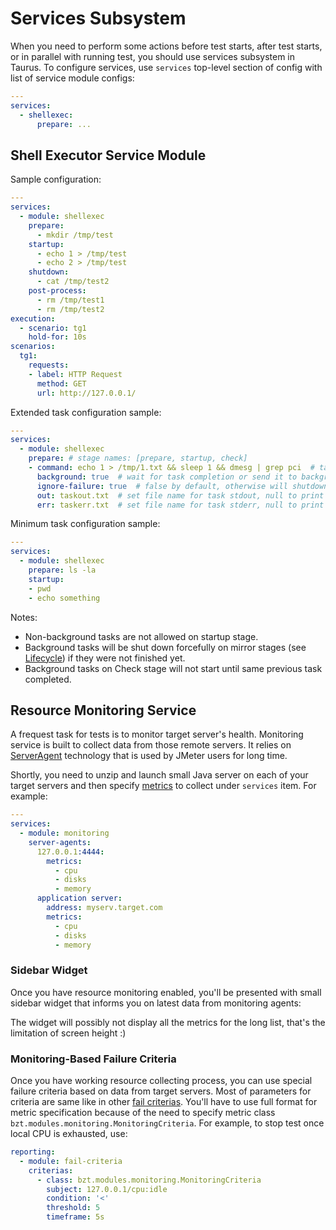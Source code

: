 # Services Subsystem

When you need to perform some actions before test starts, after test starts, or in parallel with running test, you should use services subsystem in Taurus. To configure services, use `services` top-level section of config with list of service module configs:

```yaml
---
services:
  - shellexec:
      prepare: ...
```

## Shell Executor Service Module

Sample configuration:
```yaml
---
services:
  - module: shellexec
    prepare:  
      - mkdir /tmp/test
    startup:
      - echo 1 > /tmp/test
      - echo 2 > /tmp/test
    shutdown:
      - cat /tmp/test2 
    post-process:
      - rm /tmp/test1
      - rm /tmp/test2
execution:
  - scenario: tg1
    hold-for: 10s
scenarios:
  tg1:
    requests:
    - label: HTTP Request
      method: GET
      url: http://127.0.0.1/
```

Extended task configuration sample:
```yaml
---
services:
  - module: shellexec
    prepare: # stage names: [prepare, startup, check]
    - command: echo 1 > /tmp/1.txt && sleep 1 && dmesg | grep pci  # task command
      background: true  # wait for task completion or send it to background, false by default. 
      ignore-failure: true  # false by default, otherwise will shutdown tests if command return code != 0, 
      out: taskout.txt  # set file name for task stdout, null to print to stdout
      err: taskerr.txt  # set file name for task stderr, null to print to stdout
```

Minimum task configuration sample:
```yaml
---
services:
  - module: shellexec
    prepare: ls -la
    startup:
    - pwd
    - echo something
```
Notes:
 - Non-background tasks are not allowed on startup stage.
 - Background tasks will be shut down forcefully on mirror stages (see [Lifecycle](Lifecycle.md)) if they were not finished yet.
 - Background tasks on Check stage will not start until same previous task completed.
 
 
## Resource Monitoring Service

A frequest task for tests is to monitor target server's health. Monitoring service is built to collect data from those remote servers. It relies on [ServerAgent](http://jmeter-plugins.org/wiki/PerfMonAgent/) technology that is used by JMeter users for long time. 
 
Shortly, you need to unzip and launch small Java server on each of your target servers and then specify [metrics](http://jmeter-plugins.org/wiki/PerfMonMetrics/) to collect under `services` item. For example: 

```yaml
---
services:
  - module: monitoring
    server-agents:
      127.0.0.1:4444:
        metrics:
          - cpu
          - disks
          - memory
      application server:
        address: myserv.target.com 
        metrics:
          - cpu
          - disks
          - memory
``` 

### Sidebar Widget

Once you have resource monitoring enabled, you'll be presented with small sidebar widget that informs you on latest data from monitoring agents:

[](monitoring-widget.png)

The widget will possibly not display all the metrics for the long list, that's the limitation of screen height :)
 
### Monitoring-Based Failure Criteria 

Once you have working resource collecting process, you can use special failure criteria based on data from target servers. Most of parameters for criteria are same like in other [fail criterias](Reporting.md/#Pass-Fail-Criteria). You'll have to use full format for metric specification because of the need to specify metric class `bzt.modules.monitoring.MonitoringCriteria`. For example, to stop test once local CPU is exhausted, use:

```yaml
reporting:
  - module: fail-criteria
    criterias:
      - class: bzt.modules.monitoring.MonitoringCriteria
        subject: 127.0.0.1/cpu:idle
        condition: '<'
        threshold: 5
        timeframe: 5s
```
